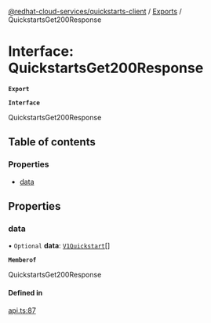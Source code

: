 [@redhat-cloud-services/quickstarts-client](../README.md) / [Exports](../modules.md) / QuickstartsGet200Response

# Interface: QuickstartsGet200Response

**`Export`**

**`Interface`**

QuickstartsGet200Response

## Table of contents

### Properties

- [data](QuickstartsGet200Response.md#data)

## Properties

### data

• `Optional` **data**: [`V1Quickstart`](V1Quickstart.md)[]

**`Memberof`**

QuickstartsGet200Response

#### Defined in

[api.ts:87](https://github.com/RedHatInsights/javascript-clients/blob/master/packages/quickstarts/api.ts#L87)
